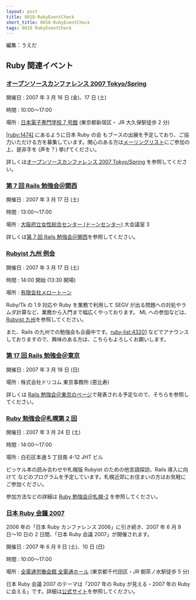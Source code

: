 ```yaml
---
layout: post
title: 0018-RubyEventCheck
short_title: 0018-RubyEventCheck
tags: 0018 RubyEventCheck
---
```



編集：うえだ

## Ruby 関連イベント

### [オープンソースカンファレンス 2007 Tokyo/Spring](http://www.ospn.jp/osc2007-spring/)

開催日
:  2007 年 3 月 16 日 (金)、17 日 (土)

時間
:  10:00〜17:00

場所
:  [日本電子専門学校 7 号館](http://www.jec.ac.jp/college/access.html) (東京都新宿区・ JR 大久保駅徒歩 2 分)

[[ruby:1474]](http://www.fdiary.net/ml/ruby/msg/1474) にあるように日本 Ruby の会 もブースの出展を予定しており、ご協力いただける方を募集しています。関心のある方は[メーリングリスト](http://jp.rubyist.net/?Admission)にご参加の上、是非手を (声を？) 挙げてください。

詳しくは[オープンソースカンファレンス 2007 Tokyo/Spring](http://www.ospn.jp/osc2007-spring/) を参照してください。

### [第 7 回 Rails 勉強会＠関西](http://wiki.fdiary.net/rails/?RailsMeetingKansai-0006)

開催日
: 2007 年 3 月 17 日 (土)

時間
:  13:00〜17:00

場所
: [大阪府立女性総合センター (ドーンセンター)](http://www.dawncenter.or.jp/) 大会議室 3

詳しくは[第 7 回 Rails 勉強会＠関西](http://wiki.fdiary.net/rails/?RailsMeetingKansai-0007)を参照してください。

### [Rubyist 九州 例会](http://jp.rubyist.net/?RubyistKyushu)

開催日
: 2007 年 3 月 17 日 (土)

時間
:  14:00 開始 (13:30 開場)

場所
: [有限会社メロートーン](http://www.mellowtone.co.jp/)

Ruby/Tk の 1.9 対応や Ruby を業務で利用して SEGV が出る問題への対処やラムダ計算など、業務から入門まで幅広くやっております。
ML への参加などは、[Rubyist 九州](http://jp.rubyist.net/?RubyistKyushu)を参照してください。

また、Rails の九州での勉強会も企画中です。[ruby-list:43201](http://blade.nagaokaut.ac.jp/cgi-bin/scat.rb/ruby/ruby-list/43201) などでアナウンスしておりますので、興味のある方は、こちらもよろしくお願いします。

### [第 17 回 Rails 勉強会＠東京](http://wiki.fdiary.net/rails/?RailsMeetingTokyo)

開催日
:  2007 年 3 月 18 日 (日)

場所
:  株式会社ドリコム 東京事務所 (恵比寿)

詳しくは [Rails 勉強会＠東京のページ](http://wiki.fdiary.net/rails/?RailsMeetingTokyo)で発表される予定なので、そちらを参照してください。

### [Ruby 勉強会＠札幌第 2 回](http://jp.rubyist.net/?SapporoWorkshop2)

開催日
:  2007 年 3 月 24 日 (土)

時間
:  14:00〜17:00

場所
:  白石区本通 5 丁目南 4-12 JHT ビル

ピッケル本の読み合わせや札幌版 Rubyist のための他言語探訪、Rails 導入に向けて などのプログラムを予定しています。札幌近郊にお住まいの方はお気軽にご参加ください。

参加方法などの詳細は [Ruby 勉強会＠札幌-2](http://jp.rubyist.net/?SapporoWorkshop2) を参照してください。

### [日本 Ruby 会議 2007](http://jp.rubyist.net/RubyKaigi2007/)

2006 年の「日本 Ruby カンファレンス 2006」に引き続き、2007 年 6 月 9 日〜10 日の 2 日間、「日本 Ruby 会議 2007」が開催されます。

開催日
:  2007 年 6 月 9 日 (土)、10 日 (日)

時間
:  10:00〜17:00

場所
:  [全電通労働会館 全電通ホール](http://jp.rubyist.net/RubyKaigi2007/Venue.html) (東京都千代田区・JR 御茶ノ水駅徒歩 5 分)

日本 Ruby 会議 2007 のテーマは「2007 年の Ruby が見える・2007 年の Ruby に会える」です。詳細は[公式サイト](http://jp.rubyist.net/RubyKaigi2007/)を参照してください。


